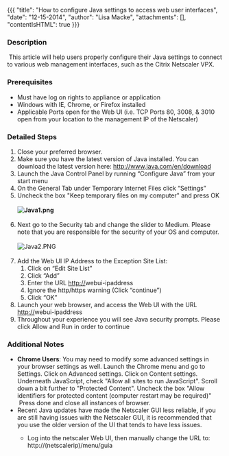 {{{
  "title": "How to configure Java settings to access web user interfaces",
  "date": "12-15-2014",
  "author": "Lisa Macke",
  "attachments": [],
  "contentIsHTML": true
}}}

<h3>Description</h3>
<p>&nbsp;This article will help users properly configure their Java settings to connect to various web management interfaces, such as the Citrix Netscaler VPX.</p>
<h3>Prerequisites</h3>
<ul>
  <li>Must have log on rights to appliance or application&nbsp;</li>
  <li>Windows with IE, Chrome, or Firefox installed</li>
  <li>Applicable Ports open for the Web UI (i.e. TCP Ports 80,&nbsp;3008, &amp; 3010 open from your location to the management IP of the Netscaler)</li>
</ul>
<h3><strong>Detailed Steps</strong></h3>
<ol>
  <li>Close your preferred browser.</li>
  <li>Make sure you have the latest version of Java installed. You can download the latest version here:&nbsp;<a href="http://www.java.com/en/download">http://www.java.com/en/download</a>
  </li>
  <li>Launch the Java Control Panel by running “Configure Java” from your start menu</li>
  <li>On the General Tab under Temporary Internet Files click “Settings”</li>
  <li>Uncheck the box "Keep temporary files on my computer" and press OK
    <br />
    <br /><strong><img src="https://t3n.zendesk.com/attachments/token/RtbGDYl4Hv2U5UwJNtwUVABkQ/?name=Java1.png" alt="Java1.png" /><br /><br /></strong>
  </li>
  <li>Next go to the Security tab and change the slider to Medium. Please note that you are responsible for the security of your OS and computer.
    <br />
    <br /><img src="https://t3n.zendesk.com/attachments/token/d5GBLPfcDrls0y3j3umRMGd37/?name=Java2.PNG" alt="Java2.PNG" />
    <br />
    <br />
  </li>
  <li>Add the Web UI IP Address to the Exception Site List:&nbsp;
    <ol>
      <li>Click on “Edit Site List”</li>
      <li>Click “Add”</li>
      <li>Enter the URL <a href="http://netscalerip/">http://</a>webui-ipaddress</li>
      <li>Ignore the http/https warning (Click “continue”)</li>
      <li>Click “OK”</li>
    </ol>
  </li>
  <li>Launch your web browser, and access the Web UI with the URL <a href="http://netscalerip/">http://</a>webui-ipaddress</li>
  <li>Throughout your experience you will see Java security prompts. Please click Allow and Run in order to continue</li>
</ol>
<h3>Additional Notes</h3>
<ul>
  <li><strong>Chrome Users</strong>: You may need to modify some advanced settings in your browser settings as well. Launch the Chrome menu and go to Settings. Click on Advanced settings. Click on Content settings.  Underneath JavaScript,
    check "Allow all sites to run JavaScript". Scroll down a bit further to "Protected Content". Uncheck the box "Allow identifiers for protected content (computer restart may be required)" &nbsp;Press done and close all instances of browser.
    &nbsp;</li>
  <li>Recent Java updates have made the Netscaler GUI less reliable, if you are still having issues with the Netscaler GUI, it is recommended that you use the older version of the UI that tends to have less issues.</li>
  <ul>
    <li>Log into the netscaler Web UI, then manually change the URL to: http://(netscalerip)/menu/guia</li>
  </ul>
</ul>